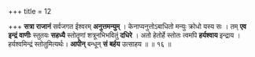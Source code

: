 +++
title = 12

+++
**सत्रा** **राजानं** सर्वजगत ईश्वरम् **अनुत्तमन्युम्** । केनाप्यनुत्तोऽबाधितो मन्युः क्रोधो यस्य सः । तम् **एव** **इन्द्रं** **वाणीः** स्तुतयः **सहध्यै** स्तोतॄणां शत्रूनभिभवितुं **दधिरे** । अतो हेतोर्हे स्तोतः त्वमपि **हर्यश्वाय** इन्द्राय । हर्यश्वमिन्द्रं स्तोतुमित्यर्थः। **आपीन्** बन्धून् **सं** **बर्हय** उत्साहय ॥ ॥ १६ ॥
